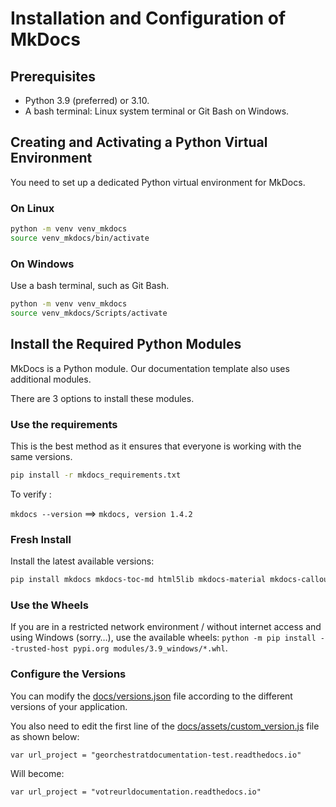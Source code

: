 # Installation and Configuration of MkDocs

## Prerequisites

- Python 3.9 (preferred) or 3.10.
- A bash terminal: Linux system terminal or Git Bash on Windows.

## Creating and Activating a Python Virtual Environment

You need to set up a dedicated Python virtual environment for MkDocs.

### On Linux


```bash
python -m venv venv_mkdocs
source venv_mkdocs/bin/activate
```
### On Windows

Use a bash terminal, such as Git Bash.

```bash
python -m venv venv_mkdocs
source venv_mkdocs/Scripts/activate
```
## Install the Required Python Modules

MkDocs is a Python module. Our documentation template also uses additional modules.

There are 3 options to install these modules.

### Use the requirements

This is the best method as it ensures that everyone is working with the same versions.
```bash
pip install -r mkdocs_requirements.txt
```

To verify :

`mkdocs --version` ==> `mkdocs, version 1.4.2`

### Fresh Install

Install the latest available versions:

```bash
pip install mkdocs mkdocs-toc-md html5lib mkdocs-material mkdocs-callouts mkdocs-git-revision-date-localized-plugin
```
### Use the Wheels

If you are in a restricted network environment / without internet access and using Windows (sorry…), use the available wheels: `python -m pip install --trusted-host pypi.org modules/3.9_windows/*.whl`.

### Configure the Versions

You can modify the [docs/versions.json](docs/versions.json) file according to the different versions of your application.

You also need to edit the first line of the [docs/assets/custom_version.js](docs/assets/custom_versions.js) file as shown below:
```
var url_project = "georchestratdocumentation-test.readthedocs.io"
```
Will become:
```
var url_project = "votreurldocumentation.readthedocs.io"
```